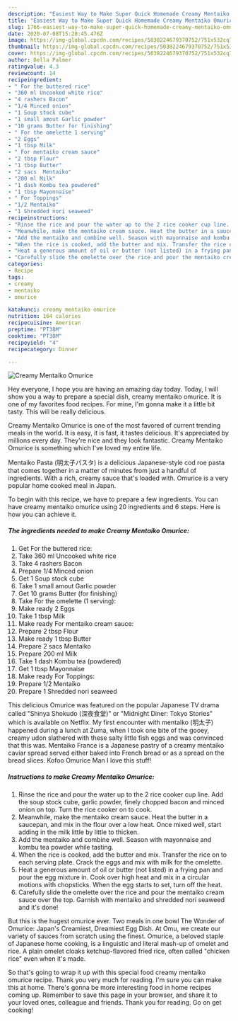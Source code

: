 ```yaml
---
description: "Easiest Way to Make Super Quick Homemade Creamy Mentaiko Omurice"
title: "Easiest Way to Make Super Quick Homemade Creamy Mentaiko Omurice"
slug: 1766-easiest-way-to-make-super-quick-homemade-creamy-mentaiko-omurice
date: 2020-07-08T15:28:45.476Z
image: https://img-global.cpcdn.com/recipes/5038224679370752/751x532cq70/creamy-mentaiko-omurice-recipe-main-photo.jpg
thumbnail: https://img-global.cpcdn.com/recipes/5038224679370752/751x532cq70/creamy-mentaiko-omurice-recipe-main-photo.jpg
cover: https://img-global.cpcdn.com/recipes/5038224679370752/751x532cq70/creamy-mentaiko-omurice-recipe-main-photo.jpg
author: Della Palmer
ratingvalue: 4.3
reviewcount: 14
recipeingredient:
- " For the buttered rice"
- "360 ml Uncooked white rice"
- "4 rashers Bacon"
- "1/4 Minced onion"
- "1 Soup stock cube"
- "1 small amout Garlic powder"
- "10 grams Butter for finishing"
- " For the omelette 1 serving"
- "2 Eggs"
- "1 tbsp Milk"
- " For mentaiko cream sauce"
- "2 tbsp Flour"
- "1 tbsp Butter"
- "2 sacs  Mentaiko"
- "200 ml Milk"
- "1 dash Kombu tea powdered"
- "1 tbsp Mayonnaise"
- " For Toppings"
- "1/2 Mentaiko"
- "1 Shredded nori seaweed"
recipeinstructions:
- "Rinse the rice and pour the water up to the 2 rice cooker cup line. Add the soup stock cube, garlic powder, finely chopped bacon and minced onion on top. Turn the rice cooker on to cook."
- "Meanwhile, make the mentaiko cream sauce. Heat the butter in a saucepan, and mix in the flour over a low heat. Once mixed well, start adding in the milk little by little to thicken."
- "Add the mentaiko and combine well. Season with mayonnaise and kombu tea powder while tasting."
- "When the rice is cooked, add the butter and mix. Transfer the rice on to each serving plate. Crack the eggs and mix with milk for the omelette."
- "Heat a generous amount of oil or butter (not listed) in a frying pan and pour the egg mixture in. Cook over high heat and mix in a circular motions with chopsticks. When the egg starts to set, turn off the heat."
- "Carefully slide the omelette over the rice and pour the mentaiko cream sauce over the top. Garnish with mentaiko and shredded nori seaweed and it&#39;s done!"
categories:
- Recipe
tags:
- creamy
- mentaiko
- omurice

katakunci: creamy mentaiko omurice 
nutrition: 164 calories
recipecuisine: American
preptime: "PT38M"
cooktime: "PT38M"
recipeyield: "4"
recipecategory: Dinner

---
```



![Creamy Mentaiko Omurice](https://img-global.cpcdn.com/recipes/5038224679370752/751x532cq70/creamy-mentaiko-omurice-recipe-main-photo.jpg)

Hey everyone, I hope you are having an amazing day today. Today, I will show you a way to prepare a special dish, creamy mentaiko omurice. It is one of my favorites food recipes. For mine, I'm gonna make it a little bit tasty. This will be really delicious.

Creamy Mentaiko Omurice is one of the most favored of current trending meals in the world. It is easy, it is fast, it tastes delicious. It's appreciated by millions every day. They're nice and they look fantastic. Creamy Mentaiko Omurice is something which I've loved my entire life.

Mentaiko Pasta (明太子パスタ) is a delicious Japanese-style cod roe pasta that comes together in a matter of minutes from just a handful of ingredients. With a rich, creamy sauce that&#39;s loaded with. Omurice is a very popular home cooked meal in Japan.


To begin with this recipe, we have to prepare a few ingredients. You can have creamy mentaiko omurice using 20 ingredients and 6 steps. Here is how you can achieve it.

<!--inarticleads1-->

##### The ingredients needed to make Creamy Mentaiko Omurice:

1. Get  For the buttered rice:
1. Take 360 ml Uncooked white rice
1. Take 4 rashers Bacon
1. Prepare 1/4 Minced onion
1. Get 1 Soup stock cube
1. Take 1 small amout Garlic powder
1. Get 10 grams Butter (for finishing)
1. Take  For the omelette (1 serving):
1. Make ready 2 Eggs
1. Take 1 tbsp Milk
1. Make ready  For mentaiko cream sauce:
1. Prepare 2 tbsp Flour
1. Make ready 1 tbsp Butter
1. Prepare 2 sacs  Mentaiko
1. Prepare 200 ml Milk
1. Take 1 dash Kombu tea (powdered)
1. Get 1 tbsp Mayonnaise
1. Make ready  For Toppings:
1. Prepare 1/2 Mentaiko
1. Prepare 1 Shredded nori seaweed


This delicious Omurice was featured on the popular Japanese TV drama called &#34;Shinya Shokudo (深夜食堂)&#34; or &#34;Midnight Diner: Tokyo Stories&#34; which is available on Netflix. My first encounter with mentaiko (明太子) happened during a lunch at Zuma, when I took one bite of the gooey, creamy udon slathered with these salty little fish eggs and was convinced that this was. Mentaiko France is a Japanese pastry of a creamy mentaiko caviar spread served either baked into French bread or as a spread on the bread slices. Kofoo Omurice Man I love this stuff! 

<!--inarticleads2-->

##### Instructions to make Creamy Mentaiko Omurice:

1. Rinse the rice and pour the water up to the 2 rice cooker cup line. Add the soup stock cube, garlic powder, finely chopped bacon and minced onion on top. Turn the rice cooker on to cook.
1. Meanwhile, make the mentaiko cream sauce. Heat the butter in a saucepan, and mix in the flour over a low heat. Once mixed well, start adding in the milk little by little to thicken.
1. Add the mentaiko and combine well. Season with mayonnaise and kombu tea powder while tasting.
1. When the rice is cooked, add the butter and mix. Transfer the rice on to each serving plate. Crack the eggs and mix with milk for the omelette.
1. Heat a generous amount of oil or butter (not listed) in a frying pan and pour the egg mixture in. Cook over high heat and mix in a circular motions with chopsticks. When the egg starts to set, turn off the heat.
1. Carefully slide the omelette over the rice and pour the mentaiko cream sauce over the top. Garnish with mentaiko and shredded nori seaweed and it&#39;s done!


But this is the hugest omurice ever. Two meals in one bowl The Wonder of Omurice: Japan&#39;s Creamiest, Dreamiest Egg Dish. At Omu, we create our variety of sauces from scratch using the finest. Omurice, a beloved staple of Japanese home cooking, is a linguistic and literal mash-up of omelet and rice. A plain omelet cloaks ketchup-flavored fried rice, often called &#34;chicken rice&#34; even when it&#39;s made. 

So that's going to wrap it up with this special food creamy mentaiko omurice recipe. Thank you very much for reading. I'm sure you can make this at home. There's gonna be more interesting food in home recipes coming up. Remember to save this page in your browser, and share it to your loved ones, colleague and friends. Thank you for reading. Go on get cooking!
